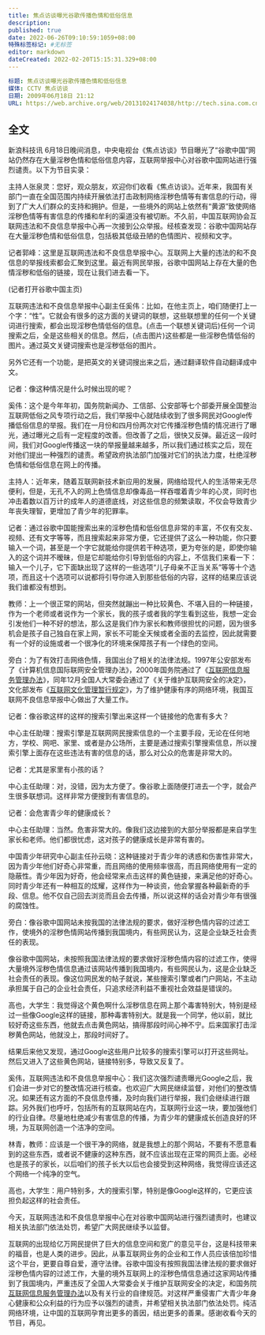 ```yaml
---
title: 焦点访谈曝光谷歌传播色情和低俗信息
description:
published: true
date: 2022-06-26T09:10:59:1059+08:00
特殊标签标记: #无标签
editor: markdown
dateCreated: 2022-02-20T15:15:31.329+08:00
---
```


```YAML
标题: 焦点访谈曝光谷歌传播色情和低俗信息
媒体: CCTV 焦点访谈
日期: 2009年06月18日 21:12
URL: https://web.archive.org/web/20131024174038/http://tech.sina.com.cn/i/2009-06-18/21123192612.shtml
```

## 全文

新浪科技讯 6月18日晚间消息，中央电视台《焦点访谈》节目曝光了“谷歌中国”网站仍然存在大量淫秽色情和低俗信息内容，互联网举报中心对谷歌中国网站进行强烈谴责。以下为节目实录：

主持人张泉灵：您好，观众朋友，欢迎你们收看《焦点访谈》。近年来，我国有关部门一直在全国范围内持续开展依法打击政制网络淫秽色情等有害信息的行动，得到了广大人们群众的支持和拥护。但是，一些境外的网站上依然有“黄源”致使网络淫秽色情等有害信息的传播和牟利的渠道没有被切断。不久前，中国互联网协会互联网违法和不良信息举报中心再一次接到公众举报。经核查发现：谷歌中国网站存在大量淫秽色情和低俗信息，包括极其低级丑陋的色情图片、视频和文字。

记者郭峰：这里是互联网违法和不良信息举报中心。互联网上大量的违法的和不良信息的举报线索都会汇聚到这里。最近有网民举报，谷歌中国网站上存在大量的色情淫秽和低俗的链接，现在让我们进去看一下。

(记者打开谷歌中国主页)

互联网违法和不良信息举报中心副主任奚伟：比如，在他主页上，咱们随便打上一个字：“性”。它就会有很多的这方面的关键词的联想，这些联想里的任何一个关键词进行搜索，都会出现淫秽色情低俗的信息。(点击一个联想关键词后)任何一个词搜索之后，全是这些相关的信息。然后，(点击图片)这些都是一些淫秽色情低俗的图片。通过英文关键词搜索也是淫秽低俗的图片。

另外它还有一个功能，是把英文的关键词搜出来之后，通过翻译软件自动翻译成中文。

记者：像这种情况是什么时候出现的呢？

奚伟：这个是今年年初，国务院新闻办、工信部、公安部等七个部委开展全国整治互联网低俗之风专项行动之后，我们举报中心就陆续收到了很多网民对Google传播低俗信息的举报。我们在一月份和四月份两次对它传播淫秽色情的情况进行了曝光，通过曝光之后有一定程度的改善。但改善了之后，很快又反弹。最近这一段时间，我们对Google传播这一块的举报量越来越多，所以我们通过核实之后，现在对他们提出一种强烈的谴责。希望政府执法部门加强对它们的执法力度，杜绝淫秽色情和低俗信息在网上的传播。

主持人：近年来，随着互联网新技术新应用的发展，网络给现代人的生活带来无尽便利，但是，无孔不入的网上色情信息却像毒品一样吞噬着青少年的心灵，同时也冲击着数以百万计的成年人的道德底线，对这些信息的频繁读取，不仅会导致青少年丧失理智，更增加了青少年的犯罪率。

记者：通过谷歌中国能搜索出来的淫秽色情和低俗信息非常的丰富，不仅有交友、视频、还有文字等等，而且搜索起来非常方便，它还提供了这么一种功能，你只要输入一个词，甚至是一个字它就能给你提供若干种选项，更为夸张的是，即使你输入的这个词并不暧昧，但是它却能给你引导到低俗的内容上，不信我们来看一下：输入一个儿子，它下面缺出现了这样的一些选项“儿子母亲不正当关系”等等十个选项，而且这十个选项可以说都将引导你进入到那些低俗的内容，这样的结果应该说我们谁都没有想到。

教师：上一个很正常的网站，但突然就蹦出一种比较黄色、不堪入目的一种链接，作为一个老师或者说作为一个家长，我的孩子或者我的学生看到这些，我想一定会引发他们一种不好的想法，那么这是我们作为家长和教师很担忧的问题，因为很多机会是孩子自己独自在家上网，家长不可能全天候或者全面的去监控，因此就需要有一个好的设施或者一个很净化的环境来保障孩子有一个绿色的空间。

旁白：为了有效打击网络色情，我国出台了相关的法律法规。1997年公安部发布了《计算机信息国际联网安全管理办法》，2000年国务院通过了《[互联网信息服务管理办法][]》，同年12月全国人大常委会通过了《关于维护互联网安全的决定》，文化部发布《[互联网文化管理暂行规定][]》，为了维护健康有序的网络环境，我国互联网不良信息举报中心做出了大量工作。

[互联网信息服务管理办法]: /rule/国务院/互联网信息服务管理办法.md
[互联网文化管理暂行规定]: /rule/文化部/互联网文化管理暂行规定.md

记者：像谷歌这样的这样的搜索引擎出来这样一个链接他的危害有多大？

中心主任助理：搜索引擎是互联网网民搜索信息的一个主要手段，无论在任何地方，学校、网吧、家里、或者是办公场所，主要是通过搜索引擎搜索信息，所以搜索引擎上面存在这些违法有害的信息的话，那么对公众的危害是非常大的。

记者：尤其是家里有小孩的话？

中心主任助理：对，没错，因为太方便了。像谷歌上面随便打进去一个字，就会产生很多联想词。这样非常方便搜到有害信息的。

记者：会危害青少年的健康成长？

中心主任助理：当然。危害非常大的。像我们这边接到的大部分举报都是来自学生家长和老师。他们都很忧虑，这对孩子的健康成长是非常有害的。

中国青少年研究中心副主任孙云晓：这种链接对于青少年的诱惑和伤害性非常大，因为青少年他们好奇心非常重，而且网络的使用频率很高，而且网络使用有一定的隐蔽性。青少年因为好奇，他会经常来点击这样的黄色链接，来满足他的好奇心。同时青少年还有一种相互的炫耀，这样作为一种谈资，他会掌握各种最新奇的手段、信息。他不仅自己回去浏览而且会去传播，所以说这样的话会对青少年有很强的腐蚀性。

旁白：像谷歌中国网站未按我国的法律法规的要求，做好淫秽色情内容的过滤工作，使境外的淫秽色情网站传播到我国境内，有些网民认为，这是企业缺乏社会责任的表现。

像谷歌中国网站，未按照我国法律法规的要求做好淫秽色情内容的过滤工作，使得大量境外淫秽色情信息通过该网站传播到我国境内，有些网民认为，这是企业缺乏社会责任的表现。像这位网民发的帖子就说，某些搜索引擎或者门户网站，不主动承担属于自己的企业社会责任，只追求经济利益不重视社会效益是错误的。

高也，大学生：我觉得这个黄色啊什么淫秽信息在网上那个毒害特别大，特别是经过一些像Google这样的链接，那种毒害特别大。就是我一个同学，他以前，就比较好奇这些东西，他就去点击黄色网站，搞得那段时间心神不宁。后来国家打击淫秽黄色网站，他就没上，那段时间好了。

结果后来他又发现，通过Google这些用户比较多的搜索引擎可以打开这些网址。然后又进入了这些黄色网站，链接特别多，导致又反复了。

奚伟，互联网违法和不良信息举报中心：我们这次强烈谴责曝光Google之后，我们会进一步对它的整改情况进行核查。也欢迎广大网民继续监督，对他们的整改情况。如果还有这方面的不良信息传播，及时向我们进行举报，我们会继续进行跟踪。另外我们也呼吁，包括所有的互联网站在内，互联网行业这一块，要加强他们的行业自律。尽量地杜绝减少有害信息的传播，为青少年的健康成长创造良好的环境，为互联网创造一个洁净的空间。

林青，教师：应该是一个很干净的网络，就是我想上的那个网站，不要有不愿意看到的这些东西，或者说不健康的这种东西，就不应该出现在正常的网页上面。必经也是孩子的家长，以后咱们的孩子长大以后也会接受到这种网络，我觉得应该还这个网络一个纯净的空气。

高也，大学生：用户特别多，大的搜索引擎，特别是像Google这样的，它更应该担负起这样的社会责任。

今天，互联网违法和不良信息举报中心在对谷歌中国网站进行强烈谴责时，也建议相关执法部门依法处罚，希望广大网民继续予以监督。

互联网的出现给亿万网民提供了巨大的信息空间和宽广的意见平台，这是科技带来的福音，也是人类的进步。因此，从事互联网业务的企业和工作人员应该倍加珍惜这个平台，更要自尊自爱，遵守法律。谷歌中国没有按照我国法律法规的要求做好淫秽色情内容的过滤工作，大量的境外互联网上的淫秽色情信息通过这家网站传播到了我国境内，严重违反了全国人大常委会关于维护互联网安全的决定，和国务院[互联网信息服务管理办法][]以及有关行业的自律规范。对这样严重侵害广大青少年身心健康和公众利益的行为应予以强烈的谴责，并希望相关执法部门依法处罚。纯洁网络环境，让中国的互联网孕育出更多的善因，结出更多的善果。感谢收看今天的节目，再见。
